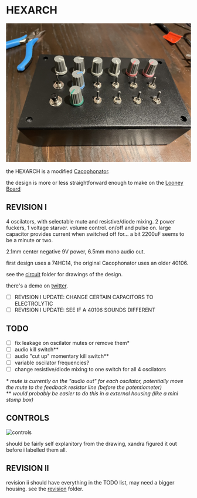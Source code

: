 # HEXARCH

![hexarch](hexarch.jpg)

the HEXARCH is a modified [Cacophonator](https://theremin.us/Circuit_Library/cacophonator.html).

the design is more or less straightforward enough to make on the [Looney Board](https://fluxmonkey.com/pcbDocs/looney1.htm)

## REVISION I

4 oscilators, with selectable mute and resistive/diode mixing. 2 power fuckers, 1 voltage starver. volume control. on/off and pulse on. large capacitor provides current when switched off for... a bit 2200uF seems to be a minute or two.

2.1mm center negative 9V power, 6.5mm mono audio out.

first design uses a 74HC14, the original Cacophonator uses an older 40106.

see the [circuit](circuit) folder for drawings of the design.

there's a demo on [twitter](https://twitter.com/pathofunction/status/1434861551324852231).

- [ ] REVISION I UPDATE: CHANGE CERTAIN CAPACITORS TO ELECTROLYTIC
- [ ] REVISION I UPDATE: SEE IF A 40106 SOUNDS DIFFERENT

## TODO

- [ ] fix leakage on oscilator mutes or remove them\*
- [ ] audio kill switch\*\*
- [ ] audio "cut up" momentary kill switch\*\*
- [ ] variable oscilator frequencies?
- [ ] change resistive/diode mixing to one switch for all 4 oscilators

\* _mute is currently on the "audio out" for each oscilator, potentially move the mute to the feedback resistor line (before the potentiometer)_  
\*\* _would probably be easier to do this in a external housing (like a mini stomp box)_  

## CONTROLS

![controls](controls.jpg)

should be fairly self explanitory from the drawing, xandra figured it out before i labelled them all.

## REVISION II

revision ii should have everything in the TODO list, may need a bigger housing. see the [revision](revision) folder.
